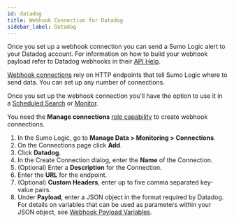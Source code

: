 ```yaml
---
id: datadog
title: Webhook Connection for Datadog
sidebar_label: Datadog
---
```


Once you set up a webhook connection you can send a Sumo Logic alert to your Datadog account. For information on how to build your webhook
payload refer to Datadog webhooks in their [API Help](http://docs.datadoghq.com/integrations/webhooks/).

[Webhook connections](set-up-webhook-connections.md) rely on HTTP endpoints that tell Sumo Logic where to send data. You can set up any number of connections.

Once you set up the webhook connection you'll have the option to use it in a [Scheduled Search](schedule-searches-webhook-connections.md) or [Monitor](/docs/alerts/monitors).

You need the **Manage connections** [role capability](../../users-and-roles/roles/role-capabilities.md) to create webhook connections.

1. In the Sumo Logic, go to **Manage Data \> Monitoring \> Connections**.
1. On the Connections page click **Add**.
1. Click **Datadog**.
1. In the Create Connection dialog, enter the **Name** of the Connection.
1. (Optional) Enter a **Description** for the Connection.
1. Enter the **URL** for the endpoint.
1. (Optional) **Custom Headers**, enter up to five comma separated key-value pairs.
1. Under **Payload**, enter a JSON object in the format required by Datadog. For details on variables that can be used as parameters within your JSON object, see [Webhook Payload Variables](set-up-webhook-connections.md). 
